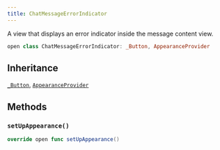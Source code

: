 ```yaml
---
title: ChatMessageErrorIndicator
---
```


A view that displays an error indicator inside the message content view.

``` swift
open class ChatMessageErrorIndicator: _Button, AppearanceProvider 
```

## Inheritance

[`_Button`](../../../common-views/_button), [`AppearanceProvider`](../../../utils/appearance-provider)

## Methods

### `setUpAppearance()`

``` swift
override open func setUpAppearance() 
```
